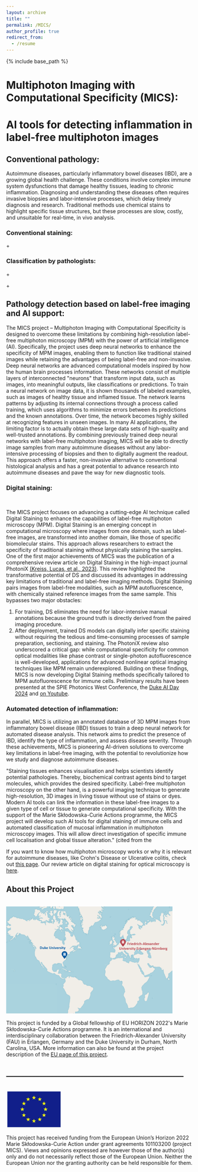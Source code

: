 ```yaml
---
layout: archive
title: ""
permalink: /MICS/
author_profile: true
redirect_from:
  - /resume
---
```


{% include base_path %}
# Multiphoton Imaging with Computational Specificity (MICS): 
# AI tools for detecting inflammation in label-free multiphoton images


## Conventional pathology: 
Autoimmune diseases, particularly inflammatory bowel diseases (IBD), are a growing global health challenge. These conditions involve complex immune system dysfunctions that damage healthy tissues, leading to chronic inflammation. Diagnosing and understanding these diseases often requires invasive biopsies and labor-intensive processes, which delay timely diagnosis and research. Traditional methods use chemical stains to highlight specific tissue structures, but these processes are slow, costly, and unsuitable for real-time, in vivo analysis.

### Conventional staining:
 
<i class="fa-solid fa-bacteria fa-2xl"></i> + <i class="fa-solid fa-flask-vial fa-2xl"></i> <i class="fa-solid fa-arrow-right"></i> <i class="fa-solid fa-bacteria fa-2xl" style="color: #00ff00;"></i> <i class="fa-solid fa-arrow-right"></i> <i class="fa-solid fa-microscope fa-2xl"></i> 

### Classification by pathologists:
 
<i class="fa-solid fa-lungs fa-2xl"></i>  + <i class="fa-solid fa-flask-vial fa-2xl"></i> <i class="fa-solid fa-arrow-right"></i>  <i class="fa-solid fa-microscope fa-2xl"></i> <i class="fa-solid fa-arrow-right"></i> <i class="fa-solid fa-user-doctor fa-2xl"></i>  <i class="fa-solid fa-arrow-right"></i> <i class="fa-solid fa-check fa-xl" style="color: #008000;"></i>
 
<i class="fa-solid fa-lungs-virus fa-2xl"></i>  + <i class="fa-solid fa-flask-vial fa-2xl"></i> <i class="fa-solid fa-arrow-right"></i>  <i class="fa-solid fa-microscope fa-2xl"></i> <i class="fa-solid fa-arrow-right"></i> <i class="fa-solid fa-user-doctor fa-2xl"></i>  <i class="fa-solid fa-arrow-right"></i> <i class="fa-solid fa-x fa-xl" style="color: #800040;"></i>



## Pathology detection based on label-free imaging and AI support:

The MICS project – Multiphoton Imaging with Computational Specificity is designed to overcome these limitations by combining high-resolution label-free multiphoton microscopy (MPM) with the power of artificial intelligence (AI). Specifically, the project uses deep neural networks to enhance the specificity of MPM images, enabling them to function like traditional stained images while retaining the advantages of being label-free and non-invasive.
Deep neural networks are advanced computational models inspired by how the human brain processes information. These networks consist of multiple layers of interconnected "neurons" that transform input data, such as images, into meaningful outputs, like classifications or predictions. To train a neural network on image data, it is shown thousands of labeled examples, such as images of healthy tissue and inflamed tissue. The network learns patterns by adjusting its internal connections through a process called training, which uses algorithms to minimize errors between its predictions and the known annotations. Over time, the network becomes highly skilled at recognizing features in unseen images. In many AI applications, the limiting factor is to actually obtain these large data sets of high-quality and well-trusted annotations.
By combining previously trained deep neural networks with label-free multiphoton imaging, MICS will be able to directly image samples from many autoimmune diseases without any labor-intensive processing of biopsies and then to digitally augment the readout. This approach offers a faster, non-invasive alternative to conventional histological analysis and has a great potential to advance research into autoimmune diseases and pave the way for new diagnostic tools.

 
### Digital staining: 
 
<i class="fa-solid fa-bacteria fa-2xl"></i> <i class="fa-solid fa-arrow-right"></i> <i class="fa-solid fa-microscope fa-2xl"></i> <i class="fa-solid fa-arrow-right"></i> <i class="fa-solid fa-microchip fa-2xl"></i> <i class="fa-solid fa-arrow-right"></i> <i class="fa-solid fa-bacteria fa-2xl" style="color: #00ff00;"></i>  <br /> 

The MICS project focuses on advancing a cutting-edge AI technique called Digital Staining to enhance the capabilities of label-free multiphoton microscopy (MPM). Digital Staining is an emerging concept in computational microscopy where images from one domain, such as label-free images, are transformed into another domain, like those of specific biomolecular stains. This approach allows researchers to extract the specificity of traditional staining without physically staining the samples.
One of the first major achievements of MICS was the publication of a comprehensive review article on Digital Staining in the high-impact journal PhotoniX [(Kreiss, Lucas, et al., 2023)](https://doi.org/10.1186/s43074-023-00113-4). This review highlighted the transformative potential of DS and discussed its advantages in addressing key limitations of traditional and label-free imaging methods.
Digital Staining pairs images from label-free modalities, such as MPM autofluorescence, with chemically stained reference images from the same sample. This bypasses two major obstacles:
1.	For training, DS eliminates the need for labor-intensive manual annotations because the ground truth is directly derived from the paired imaging procedure.
2.	After deployment, trained DS models can digitally infer specific staining without requiring the tedious and time-consuming processes of sample preparation, sectioning, and staining.
The PhotoniX review also underscored a critical gap: while computational specificity for common optical modalities like phase contrast or single-photon autofluorescence is well-developed, applications for advanced nonlinear optical imaging techniques like MPM remain underexplored.
Building on these findings, MICS is now developing Digital Staining methods specifically tailored to MPM autofluorescence for immune cells. Preliminary results have been presented at the SPIE Photonics West Conference, the [Duke AI Day 2024](https://otc.duke.edu/event/duke-ai-day/) and [on Youtube](https://www.youtube.com/watch?v=vQGPr9gr9TY).

### Automated detection of inflammation: 

In parallel, MICS is utilizing an annotated database of 3D MPM images from inflammatory bowel disease (IBD) tissues to train a deep neural network for automated disease analysis. This network aims to predict the presence of IBD, identify the type of inflammation, and assess disease severity.
Through these achievements, MICS is pioneering AI-driven solutions to overcome key limitations in label-free imaging, with the potential to revolutionize how we study and diagnose autoimmune diseases.


<i class="fa-solid fa-lungs fa-2xl"></i> <i class="fa-solid fa-arrow-right"></i>  <i class="fa-solid fa-microscope fa-2xl"></i> <i class="fa-solid fa-arrow-right"></i> <i class="fa-solid fa-microchip fa-2xl"></i>  <i class="fa-solid fa-arrow-right"></i> <i class="fa-solid fa-check fa-xl" style="color: #008000;"></i>
 
<i class="fa-solid fa-lungs-virus fa-2xl"></i> <i class="fa-solid fa-arrow-right"></i>  <i class="fa-solid fa-microscope fa-2xl"></i> <i class="fa-solid fa-arrow-right"></i> <i class="fa-solid fa-microchip fa-2xl"></i> <i class="fa-solid fa-arrow-right"></i> <i class="fa-solid fa-x fa-xl" style="color: #800040;"></i>

"Staining tissues enhances visualisation and helps scientists identify potential pathologies. Thereby, biochemical contrast agents bind to target molecules, which provides the desired specificity. Label-free multiphoton microscopy on the other hand, is a powerful imaging technique to generate high-resolution, 3D images in living tissue without use of stains or dyes. Modern AI tools can link the information in these label-free images to a given type of cell or tissue to generate computational specificity. With the support of the Marie Skłodowska-Curie Actions programme, the MICS project will develop such AI tools for digital staining of immune cells and automated classification of mucosal inflammation in multiphoton microscopy images. This will allow direct investigation of specific immune cell localisation and global tissue alteration." (cited from the  <br />  
 
 
If you want to know how multiphoton microscopy works or why it is relevant for autoimmune diseases, like Crohn's Disease or Ulcerative colitis, check out [this page](https://lucaskreiss.github.io//research/). Our review article on digital staining for optical microscopy is [here](https://doi.org/10.1186/s43074-023-00113-4). 



   
## About this Project

<br/><img src='/images/World_map_MICS.png' style="width:450px">
 
This project is funded by a Global fellowship of EU HORIZON 2022's Marie Skłodowska-Curie Actions programme. It is an international and interdisciplinary collaboration between the Friedrich-Alexander University (FAU) in Erlangen, Germany and the Duke University in Durham, North Carolina, USA. More information can also be found at the project description of the [EU page of this project](https://doi.org/10.3030/101103200).


  
## ________________________________________________

<br/><img src='/images/EU_flag.jpg' style="width:150px">

This project has received funding from the European Union’s Horizon 2022 Marie Skłodowska-Curie Action under grant agreements 101103200 (project MICS). Views and opinions expressed are however those of the author(s) only and do not necessarily reflect those of the European Union. Neither the European Union nor the granting authority can be held responsible for them.
